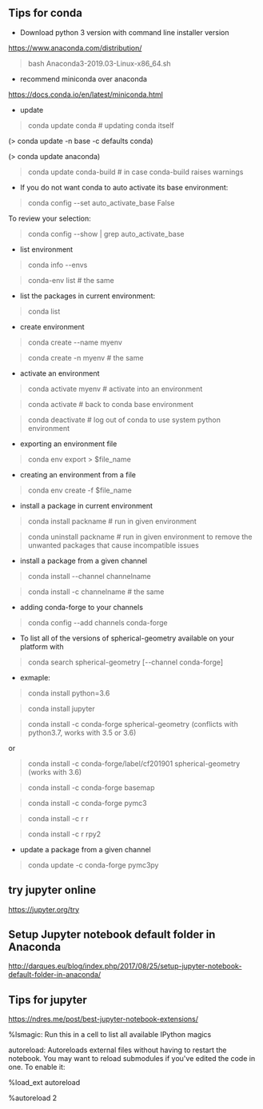 Tips for conda
-----------------

- Download python 3 version with command line installer version

https://www.anaconda.com/distribution/

> bash Anaconda3-2019.03-Linux-x86_64.sh

- recommend miniconda over anaconda 

https://docs.conda.io/en/latest/miniconda.html

- update 

> conda update conda # updating conda itself

(> conda update -n base -c defaults conda)

(> conda update anaconda)

> conda update conda-build # in case conda-build raises warnings

- If you do not want conda to auto activate its base environment:

> conda config --set auto_activate_base False

To review your selection:

> conda config --show | grep auto_activate_base

- list environment

> conda info --envs

> conda-env list # the same

- list the packages in current environment:

> conda list

- create environment

> conda create --name myenv

> conda create -n myenv # the same

- activate an environment

> conda activate myenv # activate into an environment

> conda activate  # back to conda base environment

> conda deactivate # log out of conda to use system python environment

- exporting an environment file

> conda env export > $file_name

- creating an environment from a file

> conda env create -f $file_name

- install a package in current environment

> conda install packname # run in given environment

> conda uninstall packname # run in given environment to remove the unwanted packages that cause incompatible issues

- install a package from a given channel

> conda install --channel channelname <package>

> conda install -c channelname <package> # the same

- adding conda-forge to your channels

> conda config --add channels conda-forge

- To list all of the versions of spherical-geometry available on your platform with

> conda search spherical-geometry [--channel conda-forge]

- exmaple:

> conda install python=3.6

> conda install jupyter

> conda install -c conda-forge spherical-geometry (conflicts with python3.7, works with 3.5 or 3.6)

or 

> conda install -c conda-forge/label/cf201901 spherical-geometry (works with 3.6)

> conda install -c conda-forge basemap 

> conda install -c conda-forge pymc3

> conda install -c r r 

> conda install -c r rpy2

- update a package from a given channel

> conda update -c conda-forge pymc3py


try jupyter online
---------------------

https://jupyter.org/try

Setup Jupyter notebook default folder in Anaconda
---------------------------------------------------

http://darques.eu/blog/index.php/2017/08/25/setup-jupyter-notebook-default-folder-in-anaconda/


Tips for jupyter
-----------------

https://ndres.me/post/best-jupyter-notebook-extensions/

%lsmagic: Run this in a cell to list all available IPython magics

autoreload: Autoreloads external files without having to restart the notebook. You may want to reload submodules if you've edited the code in one.
To enable it:

%load_ext autoreload

%autoreload 2
